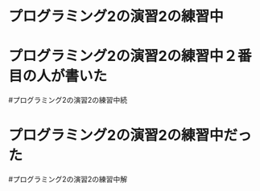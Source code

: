 # プログラミング2の演習2の練習中
# プログラミング2の演習2の練習中２番目の人が書いた
#プログラミング2の演習2の練習中続
# プログラミング2の演習2の練習中だった
#プログラミング2の演習2の練習中解